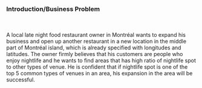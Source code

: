 <h3>Introduction/Business Problem </h3> <br>
<br>
A local late night food restaurant owner in Montréal wants to expand his business and open up another restaurant in a new location in the middle part of Montréal island, which is already specified with longitudes and latitudes. The owner firmly believes that his customers are people who enjoy nightlife and he wants to find areas that has high ratio of nightlife spot to other types of venue. He is confident that if nightlife spot is one of the top 5 common types of venues in an area, his expansion in the area will be successful.

